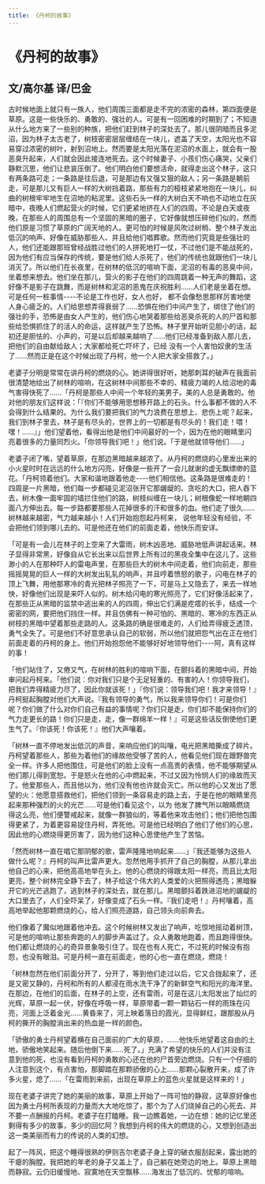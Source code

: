 ```yaml
---
title: 《丹柯的故事》
---
```


# 《丹柯的故事》
## 文/高尔基 译/巴金

古时候地面上就只有一族人，他们周围三面都是走不完的浓密的森林，第四面便是草原。这是一些快乐的、勇敢的、强壮的人。可是有一回困难的时期到了；不知道从什么地方来了一些别的种族，把他们赶到林子的深处去了。那儿很阴暗而且多泥沼，因为林子太古老了，树枝密密层层缠结在一块儿，遮盖了天空，太阳光也不容易穿过浓密的树叶，射到沼地上。然而要是太阳光落在泥沼的水面上，就会有一股恶臭升起来，人们就会因此接连地死去。这个时候妻子、小孩们伤心痛哭，父亲们静默沉思，他们让悲哀压倒了。他们明白他们要想活命，就得走出这个林子，这只有两条路可走；一条路是往后退，可是那边有又强又狠的敌人；另一条路是朝前走，可是那儿又有巨人一样的大树挡着路，那些有力的桠枝紧紧地抱在一块儿，纠曲的树根牢牢地生在沼地的粘泥里。这些石头一样的大树白天不响也不动地立在灰暗中，夜晚人们燃起营火的时候，它们更紧地挤在人们的四周。不论是白天或夜晚，在那些人的周围总有一个坚固的黑暗的圈子，它好像就想压碎他们似的，然而他们原是习惯了草原的广阔天地的人。更可怕的时候是风吹过树梢、整个林子发出低沉的响声、好像在威胁那些人、并且给他们唱葬歌。然而他们究竟是些强壮的人，他们还能跟那班曾经战胜过他们的人拼死地打一仗，不过他们是不能战死的，因为他们有应当保存的传统，要是他们给人杀死了，他们的传统也就跟他们一块儿消灭了。所以他们在长夜里，在树林的低沉的喧响下面，泥沼的有毒的恶臭中间，坐着想来想去。他们坐在那儿，营火的影子在他们的四周跳着一种无声的舞蹈，这好像不是影子在跳舞，而是树林和泥沼的恶鬼在庆祝胜利……人们老是坐着在想。可是任何一桩事情----不论是工作也好，女人也好， 都不会像愁思那样厉害地使人身心疲乏的。人们给思想弄得衰弱了……恐惧在他们中间产生了，绑住了他们的强壮的手，恐怖是由女人产生的，他们伤心地哭着那些给恶臭杀死的人的尸首和那些给恐惧抓住了的活人的命运，这样就产生了恐怖。林子里开始听见胆小的话，起初还是胆怯的、小声的，可是以后却越来越响了……他们已经准备到敌人那儿去，把他们的自由献给敌人；大家都给死亡吓坏了，已经 没有一个人害怕奴隶的生活了……然而正是在这个时候出现了丹柯，他一个人把大家全搭救了。」


老婆子分明是常常在讲丹柯的燃烧的心。她讲得很好听，她那刺耳的破声在我面前很清楚地绘出了树林的喧响，在这树林中间那些不幸的、精疲力竭的人给沼地的毒气害得快死了……「丹柯是那些人中间一个年轻的美男子。美的人总是勇敢的。他对他的朋友们这样说：「『你们不能够用思想移开路上的石头。什么事都不做的人不会得到什么结果的。为什么我们要把我们的气力浪费在思想上、悲伤上呢？起来，我们到林子里去，林子是有尽头的，世界上的一切都是有尽头的！我们走！喂！嘿！……』」他们望着他，看得出他是他们中间最好的一个，因为在他的眼睛里闪亮着很多的力量同烈火。「你领导我们吧！」他们说。「于是他就领导他们……」


老婆子闭了嘴，望着草原，在那边黑暗越来越浓了。从丹柯的燃烧的心里发出来的小火星时时在远远的什么地方闪亮，好像是一些开了一会儿就谢的虚无飘缥缈的蓝花。「丹柯领着他们。大家和谐地跟着他走----他们相信他。这条路是很难走的！四周是一片黑暗，他们每一步都碰见泥沼张开它那龌龊的、贪吃的大口，把人吞下去，树木像一面牢固的墙拦住他们的路，树枝纠缠在一块儿；树根像蛇一样地朝四面八方伸出去。每一步路都要那些人花掉很多的汗和很多的血。他们走了很久……树林越来越密，气力越来越小！人们开始抱怨起丹柯来， 说他年轻没有经验，不会把他们领到哪儿去的。可是他还在他们的前面走着，他快乐而安详。


「可是有一会儿在林子的上空来了大雷雨，树木凶恶地、威胁地低声讲起话来。林子显得非常黑，好像自从它长出来以后世界上所有过的黑夜全集中在这儿了。这些渺小的人在那种吓人的雷电声里，在那些巨大的树木中间走着，他们向前走，那些摇摇晃晃的巨人一样的大树发出轧轧的响声，并且哼着愤怒的歌子，闪电在林子的顶上飞舞，用他那寒冷的青光把林子照亮了一下，可是马上又隐去了，来去一样地快，好像他们出现是来吓人似的。树木给闪电的寒光照亮了，它们好像活起来了，在那些正从黑暗的监禁中逃出来的人的四周，伸出它们满是疙瘩的长手，结成一个密密的网，要把他们挡住一样。并且仿佛有一种可怕的、黑暗的、寒冷的东西正从树枝的黑暗中望着那些走路的人。这条路的确是很难走的，人们给弄得疲乏透顶，勇气全失了。可是他们不好意思承认自己的软弱，所以他们就把怨气出在正在他们前面走着的丹柯的身上。他们开始抱怨他不能够好好地领导他们----阿，真有这样的事！


「他们站住了，又倦又气，在树林的胜利的喧响下面，在颤抖着的黑暗中间，开始审问起丹柯来。「他们说：你对我们只是个无足轻重的、有害的人！你领导我们，把我们弄得精疲力尽了，因此你就该死！」『你们说：领导我们吧！我才来领导！』丹柯挺起胸膛对他们大声说。『我有领导的勇气，所以我来领导你们！可是你们呢？你们做了什么对你们自己有益的事情呢？你们只是走，你们却不能保持你们的气力走更长的路！你们只是走，走，像一群绵羊一样！』可是这些话反倒使他们更生气了。『你该死！你该死！』他们大声嚷着。


「树林一直不停地发出低沉的声音，来响应他们的叫嚷，电光把黑暗撕成了碎片。丹柯望着那些人，那些为着他们的缘故他受够了苦的人，他看见他们现在跟野兽完全一样。许多人把他围住，可是他们的脸上没有一点高贵的表情，他不能够期望从他们那儿得到宽恕。于是怒火在他的心中燃起来，不过又因为怜悯人们的缘故而灭了。他爱那些人，而且他以为，他们没有他也许就会灭亡。所以他的心又发出了愿望的火：他愿意搭救他们，把他们领到一条容易走的路上去，于是在他的眼睛里亮起来那种强烈的火的光芒……可是他们看见这个，以为 他发了脾气所以眼睛燃烧得这么亮，他们便警戒起来，就像一群狼似的，等着他来攻击他们；他们把他包围得更紧了，为着更容易捉住丹柯，弄死他。可是他已经明白了他们了他们的心思，因此他的心燃烧得更厉害了，因为他们这种心思使他产生了苦恼。


「然而树林一直在唱它那阴郁的歌，雷声隆隆地响起来……」『我还能够为这些人做什么呢？』丹柯的叫声比雷声更大。忽然他用手抓开了自己的胸膛，从那儿拿出他自己的心来，把他高高地举在头上。他的心燃烧的得跟太阳一样亮，而且比太阳更亮，整个树林完全静下去了，林子给这个伟大的人类爱的火把照得透亮；黑暗躲开它的光芒逃跑了，逃到林子的深处去，就在那儿。黑暗颤抖着跌进沼地的龌龊的大口里去了，人们全吓呆了，好像变成了石头一样。『我们走吧！』丹柯嚷着，高高地举起他那颗燃烧的心，给人们照亮道路，自己领头向前奔去。


他们像着了魔似地跟着他冲去。这个时候树林又发出了响声，吃惊地摇动着树顶，可是他的喧响让那些奔跑的人的脚步声盖过了。众人勇敢地跑着，而且跑得很快。他们都让燃烧的心的奇异景象吸引住了。现在也有人死亡，不过死的时候没有抱怨，也没有眼泪。可是丹柯一直在前面走，他的心也一直在燃烧，燃烧！


「树林忽然在他们前面分开了，分开了，等到他们走过以后，它又合拢起来了，还是又密又静的，丹柯和所有的人都浸在雨水洗干净了的新鲜空气和阳光的海洋里。在那边，在他们的后面，在林子的上空，还有雷雨，可是在这儿太阳发出了灿烂的光辉，草原一起一伏，好像在呼吸一样，草原带着一颗一颗钻石一样的雨珠在闪亮，河面上泛着金光……黄昏来了，河上映着落日的霞光，显得鲜红，跟那股从丹柯的撕开的胸膛淌出来的热血是一样的颜色。


「骄傲的勇士丹柯望着横在自己面前的广大的草原，……他快乐地望着这自由的土地，骄傲地笑起来。随后他倒下来……死了。」充满了希望的快乐的人们并没有注意到他的死，也没有看到丹柯的勇敢的心还在他的尸首旁边燃烧。只有一个仔细的人注意到这个，有点害怕，那脚踏在那颗骄傲的心上……那颗心裂散开来，成了许多火星，熄了……「在雷雨到来前，出现在草原上的蓝色火星就是这样来的！」


现在老婆子讲完了她的美丽的故事，草原上开始了一阵可怕的静寂，这草原好像也因为勇士丹柯所表现的力量而大大地吃惊了，那个为了人们烧掉自己的心死去、并不要一点酬报的丹柯。老婆子在打瞌睡。我一边瞧着她，一边在想：她的记忆里还剩得有多少的故事，多少的回忆阿？我想到丹柯的伟大的燃烧的心，又想到创造出这一类美丽而有力的传说的人类的幻想。


起了一阵风，把这个睡得很熟的伊则吉尔老婆子身上穿的破衣服刮起来，露出她的干瘪的胸膛。我把她的年老的身子又盖上了，自己躺在她旁边的地上。草原上黑暗而静寂。云仍旧缓慢地、寂寞地在天空飘移……海发出了低沉的、忧郁的喧响。

